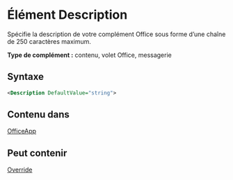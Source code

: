 # <a name="description-element"></a>Élément Description

Spécifie la description de votre complément Office sous forme d’une chaîne de 250 caractères maximum.

**Type de complément :** contenu, volet Office, messagerie

## <a name="syntax"></a>Syntaxe

```XML
<Description DefaultValue="string">
```

## <a name="contained-in"></a>Contenu dans

[OfficeApp](officeapp.md)


## <a name="can-contain"></a>Peut contenir

[Override](override.md)

